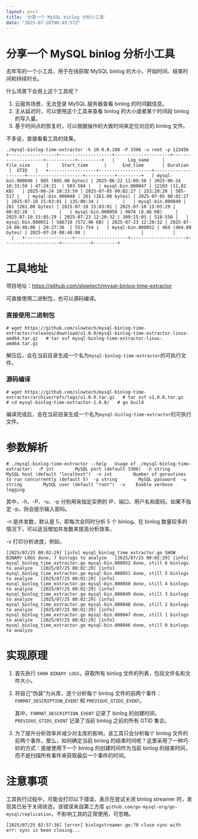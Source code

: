 ```yaml
---
layout: post
title: '分享一个 MySQL binlog 分析小工具'
date: "2025-07-28T00:49:57Z"
---
```

分享一个 MySQL binlog 分析小工具
=======================

去年写的一个小工具，用于在线获取 MySQL binlog 的大小、开始时间、结束时间和持续时长。

什么场景下会用上这个工具呢？

1.  云服务场景，无法登录 MySQL 服务器查看 binlog 的时间戳信息。
2.  主从延迟时，可以使用这个工具来查看 binlog 的大小或者某个时间段 binlog 的写入量。
3.  基于时间点的恢复时，可以根据操作的大致时间来定位对应的 binlog 文件。

不多说，直接看看工具的效果。

`./mysql-binlog-time-extractor -h 10.0.0.108 -P 3306 -u root -p 123456   +------------------+--------------------+---------------------+---------------------+-----------+---------+   |     Log_name     |     File_size      |     Start_time      |      End_time       | Duration  |  GTID   |   +------------------+--------------------+---------------------+---------------------+-----------+---------+   | mysql-bin.000046 | 805 (805.00 bytes) | 2025-06-22 11:09:38 | 2025-06-24 10:33:59 | 47:24:21  | 503-504 |   | mysql-bin.000047 | 12103 (11.82 KB)   | 2025-06-24 10:33:59 | 2025-07-05 00:02:27 | 253:28:28 | 505-517 |   | mysql-bin.000048 | 261 (261.00 bytes) | 2025-07-05 00:02:27 | 2025-07-10 15:03:01 | 135:00:34 |         |   | mysql-bin.000049 | 261 (261.00 bytes) | 2025-07-10 15:03:01 | 2025-07-10 15:05:29 | 00:02:28  |         |   | mysql-bin.000050 | 9074 (8.86 KB)     | 2025-07-10 15:05:29 | 2025-07-23 12:20:32 | 309:15:03 | 518-550 |   | mysql-bin.000051 | 586710 (572.96 KB) | 2025-07-23 12:20:32 | 2025-07-24 08:48:08 | 20:27:36  | 551-754 |   | mysql-bin.000052 | 464 (464.00 bytes) | 2025-07-24 08:48:08 |                     |           |         |   +------------------+--------------------+---------------------+---------------------+-----------+---------+   `

工具地址
====

项目地址：https://github.com/slowtech/mysql-binlog-time-extractor

可直接使用二进制包，也可以源码编译。

### 直接使用二进制包

`# wget https://github.com/slowtech/mysql-binlog-time-extractor/releases/download/v1.0.0/mysql-binlog-time-extractor-linux-amd64.tar.gz   # tar xvf mysql-binlog-time-extractor-linux-amd64.tar.gz   `

解压后，会在当前目录生成一个名为`mysql-binlog-time-extractor`的可执行文件。

### 源码编译

`# wget https://github.com/slowtech/mysql-binlog-time-extractor/archive/refs/tags/v1.0.0.tar.gz   # tar xvf v1.0.0.tar.gz    # cd mysql-binlog-time-extractor-1.0.0/   # go build   `

编译完成后，会在当前目录生成一个名为`mysql-binlog-time-extractor`的可执行文件。

参数解析
====

`# ./mysql-binlog-time-extractor --help   Usage of ./mysql-binlog-time-extractor:  -P int        MySQL port (default 3306)  -h string        MySQL host (default "localhost")  -n int        Number of goroutines to run concurrently (default 5)  -p string        MySQL password  -u string        MySQL user (default "root")  -v    Enable verbose logging`

其中，-h、-P、-u、-p 分别用来指定实例的 IP、端口、用户名和密码。如果不指定 -p，则会提示输入密码。

\-n 是并发数，默认是 5，即每次会同时分析 5 个 binlog。在 binlog 数量较多的情况下，可以适当增加并发数来提高分析效率。

\-v 打印分析进度，例如，

`[2025/07/25 00:02:29] [info] mysql_binlog_time_extractor.go SHOW BINARY LOGS done, 7 binlogs to analyze   [2025/07/25 00:02:29] [info] mysql_binlog_time_extractor.go mysql-bin.000052 done, still 6 binlogs to analyze   [2025/07/25 00:02:29] [info] mysql_binlog_time_extractor.go mysql-bin.000051 done, still 5 binlogs to analyze   [2025/07/25 00:02:29] [info] mysql_binlog_time_extractor.go mysql-bin.000050 done, still 4 binlogs to analyze   [2025/07/25 00:02:29] [info] mysql_binlog_time_extractor.go mysql-bin.000049 done, still 3 binlogs to analyze   [2025/07/25 00:02:29] [info] mysql_binlog_time_extractor.go mysql-bin.000048 done, still 2 binlogs to analyze   [2025/07/25 00:02:29] [info] mysql_binlog_time_extractor.go mysql-bin.000047 done, still 1 binlogs to analyze   [2025/07/25 00:02:29] [info] mysql_binlog_time_extractor.go mysql-bin.000046 done, still 0 binlogs to analyze   `

实现原理
====

1.  首先执行 `SHOW BINARY LOGS`，获取所有 binlog 文件的列表，包括文件名和文件大小。
    
2.  将自己“伪装”为从库，逐个分析每个 binlog 文件的前两个事件：`FORMAT_DESCRIPTION_EVENT` 和 `PREVIOUS_GTIDS_EVENT`。
    
    其中，`FORMAT_DESCRIPTION_EVENT` 记录了 binlog 的创建时间，`PREVIOUS_GTIDS_EVENT` 记录了当前 binlog 之前的所有 GTID 集合。
    
3.  为了提升分析效率并减少对主库的影响，该工具只会分析每个 binlog 文件的前两个事件。那么，如何确定当前 binlog 的结束时间呢？这里采用了一种巧妙的方式：直接使用下一个 binlog 的创建时间作为当前 binlog 的结束时间，而不是扫描所有事件来获取最后一个事件的时间。
    

注意事项
====

工具执行过程中，可能会打印以下错误，表示在尝试关闭 binlog streamer 时，发现其已处于关闭状态。该错误来自第三方库 `github.com/go-mysql-org/go-mysql/replication`，不影响工具的正常使用，可忽略。

`[2025/07/25 02:57:38] [error] binlogstreamer.go:78 close sync with err: sync is been closing...`